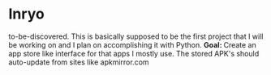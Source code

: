 # Inryo
to-be-discovered.
This is basically supposed to be the first project that I will be working on and I plan on accomplishing it with Python.
<b> Goal: </b> Create an app store like interface for that apps I mostly use. The stored APK's should auto-update from sites like apkmirror.com
